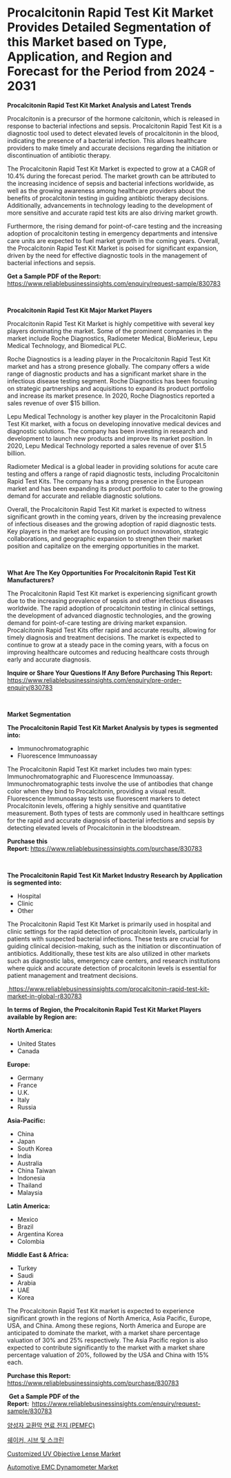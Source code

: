 <p><h1>Procalcitonin Rapid Test Kit Market Provides Detailed Segmentation of this Market based on Type, Application, and Region and Forecast for the Period from 2024 - 2031</h1></p><p><strong>Procalcitonin Rapid Test Kit Market Analysis and Latest Trends</strong></p>
<p><p>Procalcitonin is a precursor of the hormone calcitonin, which is released in response to bacterial infections and sepsis. Procalcitonin Rapid Test Kit is a diagnostic tool used to detect elevated levels of procalcitonin in the blood, indicating the presence of a bacterial infection. This allows healthcare providers to make timely and accurate decisions regarding the initiation or discontinuation of antibiotic therapy.</p><p>The Procalcitonin Rapid Test Kit Market is expected to grow at a CAGR of 10.4% during the forecast period. The market growth can be attributed to the increasing incidence of sepsis and bacterial infections worldwide, as well as the growing awareness among healthcare providers about the benefits of procalcitonin testing in guiding antibiotic therapy decisions. Additionally, advancements in technology leading to the development of more sensitive and accurate rapid test kits are also driving market growth.</p><p>Furthermore, the rising demand for point-of-care testing and the increasing adoption of procalcitonin testing in emergency departments and intensive care units are expected to fuel market growth in the coming years. Overall, the Procalcitonin Rapid Test Kit Market is poised for significant expansion, driven by the need for effective diagnostic tools in the management of bacterial infections and sepsis.</p></p>
<p><strong>Get a Sample PDF of the Report:&nbsp;</strong> <a href="https://www.reliablebusinessinsights.com/enquiry/request-sample/830783">https://www.reliablebusinessinsights.com/enquiry/request-sample/830783</a></p>
<p>&nbsp;</p>
<p><strong>Procalcitonin Rapid Test Kit Major Market Players</strong></p>
<p><p>Procalcitonin Rapid Test Kit Market is highly competitive with several key players dominating the market. Some of the prominent companies in the market include Roche Diagnostics, Radiometer Medical, BioMerieux, Lepu Medical Technology, and Biomedical PLC.</p><p>Roche Diagnostics is a leading player in the Procalcitonin Rapid Test Kit market and has a strong presence globally. The company offers a wide range of diagnostic products and has a significant market share in the infectious disease testing segment. Roche Diagnostics has been focusing on strategic partnerships and acquisitions to expand its product portfolio and increase its market presence. In 2020, Roche Diagnostics reported a sales revenue of over $15 billion.</p><p>Lepu Medical Technology is another key player in the Procalcitonin Rapid Test Kit market, with a focus on developing innovative medical devices and diagnostic solutions. The company has been investing in research and development to launch new products and improve its market position. In 2020, Lepu Medical Technology reported a sales revenue of over $1.5 billion.</p><p>Radiometer Medical is a global leader in providing solutions for acute care testing and offers a range of rapid diagnostic tests, including Procalcitonin Rapid Test Kits. The company has a strong presence in the European market and has been expanding its product portfolio to cater to the growing demand for accurate and reliable diagnostic solutions.</p><p>Overall, the Procalcitonin Rapid Test Kit market is expected to witness significant growth in the coming years, driven by the increasing prevalence of infectious diseases and the growing adoption of rapid diagnostic tests. Key players in the market are focusing on product innovation, strategic collaborations, and geographic expansion to strengthen their market position and capitalize on the emerging opportunities in the market.</p></p>
<p>&nbsp;</p>
<p><strong>What Are The Key Opportunities For Procalcitonin Rapid Test Kit Manufacturers?</strong></p>
<p><p>The Procalcitonin Rapid Test Kit market is experiencing significant growth due to the increasing prevalence of sepsis and other infectious diseases worldwide. The rapid adoption of procalcitonin testing in clinical settings, the development of advanced diagnostic technologies, and the growing demand for point-of-care testing are driving market expansion. Procalcitonin Rapid Test Kits offer rapid and accurate results, allowing for timely diagnosis and treatment decisions. The market is expected to continue to grow at a steady pace in the coming years, with a focus on improving healthcare outcomes and reducing healthcare costs through early and accurate diagnosis.</p></p>
<p><strong>Inquire or Share Your Questions If Any Before Purchasing This Report:</strong> <a href="https://www.reliablebusinessinsights.com/enquiry/pre-order-enquiry/830783">https://www.reliablebusinessinsights.com/enquiry/pre-order-enquiry/830783</a></p>
<p>&nbsp;</p>
<p><strong>Market Segmentation</strong></p>
<p><strong>The Procalcitonin Rapid Test Kit Market Analysis by types is segmented into:</strong></p>
<p><ul><li>Immunochromatographic</li><li>Fluorescence Immunoassay</li></ul></p>
<p><p>The Procalcitonin Rapid Test Kit market includes two main types: Immunochromatographic and Fluorescence Immunoassay. Immunochromatographic tests involve the use of antibodies that change color when they bind to Procalcitonin, providing a visual result. Fluorescence Immunoassay tests use fluorescent markers to detect Procalcitonin levels, offering a highly sensitive and quantitative measurement. Both types of tests are commonly used in healthcare settings for the rapid and accurate diagnosis of bacterial infections and sepsis by detecting elevated levels of Procalcitonin in the bloodstream.</p></p>
<p><strong>Purchase this Report:&nbsp;</strong><a href="https://www.reliablebusinessinsights.com/purchase/830783">https://www.reliablebusinessinsights.com/purchase/830783</a></p>
<p>&nbsp;</p>
<p><strong>The Procalcitonin Rapid Test Kit Market Industry Research by Application is segmented into:</strong></p>
<p><ul><li>Hospital</li><li>Clinic</li><li>Other</li></ul></p>
<p><p>The Procalcitonin Rapid Test Kit Market is primarily used in hospital and clinic settings for the rapid detection of procalcitonin levels, particularly in patients with suspected bacterial infections. These tests are crucial for guiding clinical decision-making, such as the initiation or discontinuation of antibiotics. Additionally, these test kits are also utilized in other markets such as diagnostic labs, emergency care centers, and research institutions where quick and accurate detection of procalcitonin levels is essential for patient management and treatment decisions.</p></p>
<p><a href="https://www.reliablebusinessinsights.com/procalcitonin-rapid-test-kit-market-in-global-r830783">&nbsp;https://www.reliablebusinessinsights.com/procalcitonin-rapid-test-kit-market-in-global-r830783</a></p>
<p><strong>In terms of Region, the Procalcitonin Rapid Test Kit Market Players available by Region are:</strong></p>
<p>
    <p> <strong> North America: </strong>
        <ul>
            <li>United States</li>
            <li>Canada</li>
        </ul>
        </p> 
    <p> <strong> Europe: </strong>
        <ul>
            <li>Germany</li>
            <li>France</li>
            <li>U.K.</li>
            <li>Italy</li>
            <li>Russia</li>
        </ul>
        </p> 
    <p> <strong> Asia-Pacific: </strong>
        <ul>
            <li>China</li>
            <li>Japan</li>
            <li>South Korea</li>
            <li>India</li>
            <li>Australia</li>
            <li>China Taiwan</li>
            <li>Indonesia</li>
            <li>Thailand</li>
            <li>Malaysia</li>
        </ul>
        </p> 
    <p> <strong> Latin America: </strong>
        <ul>
            <li>Mexico</li>
            <li>Brazil</li>
            <li>Argentina Korea</li>
            <li>Colombia</li>
        </ul>
        </p> 
    <p> <strong> Middle East & Africa: </strong>
        <ul>
            <li>Turkey</li>
            <li>Saudi</li>
            <li>Arabia</li>
            <li>UAE</li>
            <li>Korea</li>
        </ul>
    </p>
    </p>
<p><p>The Procalcitonin Rapid Test Kit market is expected to experience significant growth in the regions of North America, Asia Pacific, Europe, USA, and China. Among these regions, North America and Europe are anticipated to dominate the market, with a market share percentage valuation of 30% and 25% respectively. The Asia Pacific region is also expected to contribute significantly to the market with a market share percentage valuation of 20%, followed by the USA and China with 15% each.</p></p>
<p><strong>Purchase this Report: </strong><a href="https://www.reliablebusinessinsights.com/purchase/830783">https://www.reliablebusinessinsights.com/purchase/830783</a></p>
<p>&nbsp;<strong>Get a Sample PDF of the Report:&nbsp;&nbsp;</strong><a href="https://www.reliablebusinessinsights.com/enquiry/request-sample/830783">https://www.reliablebusinessinsights.com/enquiry/request-sample/830783</a></p>
<p><strong></strong></p>
<p><p><a href="https://github.com/hook46569/Market-Research-Report-List-2/blob/main/9980591181135.md">양성자 교환막 연료 전지 (PEMFC)</a></p><p><a href="https://github.com/admichael111/Market-Research-Report-List-1/blob/main/2926916181136.md">쉐이커, 시브 및 스크린</a></p><p><a href="https://github.com/kmatchooka/Market-Research-Report-List-1/blob/main/customized-uv-objective-lense-market.md">Customized UV Objective Lense Market</a></p><p><a href="https://github.com/zmnbyevx75/Market-Research-Report-List-1/blob/main/automotive-emc-dynamometer-market.md">Automotive EMC Dynamometer Market</a></p></p>